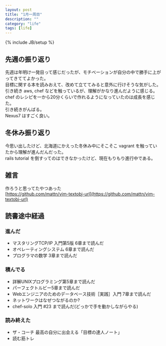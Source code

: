 ```yaml
---
layout: post
title: "1月一周目"
description: ""
category: "life"
tags: [life]
---
```


{% include JB/setup %}

## 先週の振り返り
先週は年明け一発目って感じだったが、モチベーションが自分の中で勝手に上がってきててよかった。  
目標に関する本を読みおえて、改めて立ててみると意外に行けそうな気がした。  
引き続き aws, chef などを触っているが、理解がかなり進んだように感じる。  
chef のレシピを一から20分くらいで作れるようになっていたのは成長を感じた。  
引き続きがんばる。  
Nexus7 はすごく良い。  

## 冬休み振り返り
今思い出したけど、北海道にかえった冬休み中にそこそこ vagrant を触っていたから理解が進んだんだった。  
rails tutorial を倒すってのはできなかったけど、現在もりもり進行中である。  

## 雑言
作ろうと思ってたやつあった  
[https://github.com/mattn/vim-textobj-url](https://github.com/mattn/vim-textobj-url)

## 読書途中経過

### 進んだ
 - マスタリングTCP/IP 入門第5版 6章まで読んだ
 - オペレーティングシステム 6章まで読んだ
 - プログラマの数学 3章まで読んだ

### 積んでる
 - 詳解UNIXプログラミング第5章まで読んだ
 - パーフェクトルビー5章まで読んだ
 - Webエンジニアのためのデータベース技術［実践］入門 7章まで読んだ
 - ネットワークはなぜつながるのか?
 - chef-solo 入門 #23 まで読んだ(どっかで手を動かしながらやる)

### 読み終えた
  - ザ・コーチ 最高の自分に出会える「目標の達人ノート」
  - 読む筋トレ

